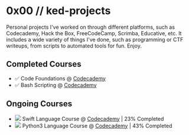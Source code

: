 # 0x00 // ked-projects
Personal projects I've worked on through different platforms, such as Codecademy, Hack the Box, FreeCodeCamp, Scrimba, Educative, etc. It includes a wide variety of things I've done, such as programming or CTF writeups, from scripts to automated tools for fun. Enjoy.


## Completed Courses
- ✅ Code Foundations @ [Codecademy](https://www.codecademy.com/learn/paths/code-foundations)
- ✅ Bash Scripting @ [Codecademy](https://www.codecademy.com/learn/bash-scripting)

## Ongoing Courses
- <img src="https://www.svgrepo.com/show/374112/swift.svg"/> Swift Language Course @ [Codecademy](https://www.codecademy.com/learn/learn-swift) | 23% Completed
- <img src="https://www.svgrepo.com/show/376344/python.svg"/> Python3 Language Course @ [Codecademy](https://www.codecademy.com/learn/learn-python-3) | 43% Completed

